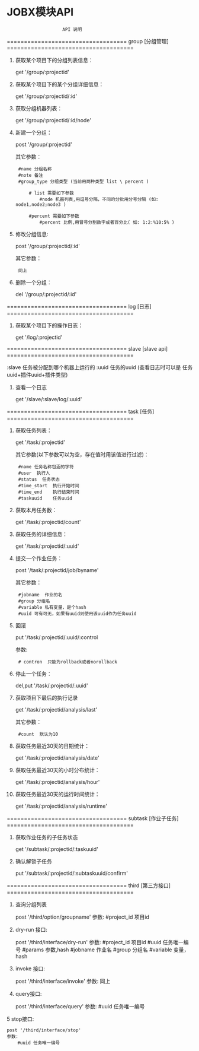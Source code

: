# JOBX模块API





                         API 说明


=================================== group [分组管理] =====================================


1. 获取某个项目下的分组列表信息：

    get '/group/:projectid'

2. 获取某个项目下的某个分组详细信息：

    get '/group/:projectid/:id'

3. 获取分组机器列表：

    get '/group/:projectid/:id/node'

4. 新建一个分组：

    post '/group/:projectid' 

    其它参数：

        #name 分组名称
        #note 备注
        #group_type 分组类型 (当前用两种类型 list \ percent )

            # list 需要如下参数
                #node 机器列表,用逗号分隔，不同的分批用分号分隔 (如: node1,node2;node3 )

            #percent 需要如下参数
                #percent 比例,用冒号分割数字或者百分比( 如: 1:2:%10:5% )



5. 修改分组信息:

    post '/group/:projectid/:id' 

    其它参数：

        同上

6. 删除一个分组：

    del '/group/:projectid/:id' 


=================================== log [日志] =====================================

1. 获取某个项目下的操作日志：

    get '/log/:projectid'

=================================== slave [slave api] =====================================

:slave  任务被分配到哪个机器上运行的
:uuid   任务的uuid (查看日志时可以是 任务uuid+插件uuid+插件类型)
1. 查看一个日志

    get '/slave/:slave/log/:uuid'

=================================== task [任务] =====================================

1. 获取任务列表：

    get '/task/:projectid'

    其它参数(以下参数可以为空，存在值时用该值进行过滤)：

        #name 任务名称包涵的字符
        #user  执行人
        #status  任务状态
        #time_start  执行开始时间
        #time_end    执行结束时间
        #taskuuid    任务uuid


2. 获取本月任务数：

    get '/task/:projectid/count'

3. 获取任务的详细信息：

    get '/task/:projectid/:uuid'

4. 提交一个作业任务：

    post '/task/:projectid/job/byname'

    其它参数：

        #jobname  作业的名
        #group 分组名
        #variable 私有变量，是个hash
        #uuid 可有可无，如果有uuid则使用该uuid作为任务uuid

5. 回滚

    put '/task/:projectid/:uuid/:control

    参数:
        
        # contron  只能为rollback或者norollback

6. 停止一个任务：

    del,put '/task/:projectid/:uuid'

7. 获取项目下最后的执行记录

    get '/task/:projectid/analysis/last'

    其它参数：

        #count  默认为10

8. 获取任务最近30天的日期统计：

    get '/task/:projectid/analysis/date'

9. 获取任务最近30天的小时分布统计：

    get '/task/:projectid/analysis/hour'

10. 获取任务最近30天的运行时间统计：

    get '/task/:projectid/analysis/runtime' 


=================================== subtask [作业子任务] =====================================

1. 获取作业任务的子任务状态

    get '/subtask/:projectid/:taskuuid' 

2. 确认解锁子任务

    put '/subtask/:projectid/:subtaskuuid/confirm'

=================================== third [第三方接口] =====================================

1. 查询分组列表

    post '/third/option/groupname'
    参数:
        #project_id 项目id

2. dry-run 接口:

    post '/third/interface/dry-run'
    参数:
        #project_id 项目id
        #uuid 任务唯一编号
        #params 参数,hash
            #jobname 作业名
            #group 分组名
            #variable 变量，hash

3. invoke 接口:

    post '/third/interface/invoke'
    参数:
        同上

4. query接口:

    post '/third/interface/query'
    参数:
        #uuid 任务唯一编号

5 stop接口:

    post '/third/interface/stop'
    参数:
        #uuid 任务唯一编号


